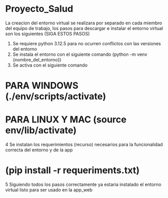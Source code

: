# Proyecto_Salud

La creacion del entorno virtual se realizara por separado en cada miembro del equipo de trabajo, los pasos para descargar e instalar el entorno virtual son los siguientes (SIGA ESTOS PASOS)
1. Se requiere python 3.12.5 para no ocurren conflictos con las versiones del entorno
2. Se instala el entorno con el siguiente comando (python -m venv {nombre_del_entorno})
3. Se activa con el siguiente comando
# PARA WINDOWS (./env/scripts/activate)
# PARA LINUX Y MAC (source env/lib/activate)
4 Se instalan los requerimientos (recurso) necesarios para la funcionalidad correcta del entorno y de la app
# (pip install -r requeriments.txt)
5 Siguiendo todos los pasos correctamente ya estaria instalado el entorno virtual listo para ser usado en la app_web
